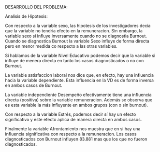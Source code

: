 DESARROLLO DEL PROBLEMA: 

Analisis de Hipotesis:

Con respecto a la variable sexo, las hipotesis de los investigadores decia que la variable no tendria efecto en la remuneracion. Sin embargo, la variable sexo si influye inversamente cuando no se diagnostia Burnout. Cuando se diagnostica Burnout la variable Sexo influye de forma directa pero en menor medida co respecto a las otras variables. 

Si hablamos de la variable Nivel Educativo podemos decir que la variable si influye de menera directa en tanto los casos diagnosticados o no con Burnout. 

La variable satisfaccion laboral nos dice que, en efecto, hay una influencia hacia la variable dependiente. Esta influencia en la VD es de forma inversa en ambos casos de Burnout. 

La variable independiente Desempeño efectivamente tiene una influencia directa (positiva) sobre la variable remuneracion. Además se observa que es esta variable la más influyente en ambos grupos (con o sin burnout).

Con respecto a la variable Estrés, podemos decir sí hay un efecto significativo y este efecto aplica de manera directa en ambos casos.

Finalmente la variable Afrontamiento nos muestra que en si hay una influencia significativa con respecto a la remuneracion. Los casos diagnosticados con Burnout influyen 83.881 mas que los que no fueron diagnosticados.

